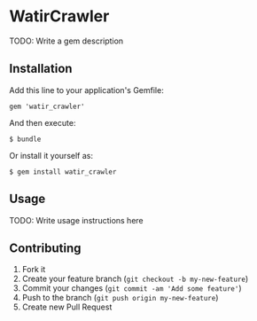 # WatirCrawler

TODO: Write a gem description

## Installation

Add this line to your application's Gemfile:

    gem 'watir_crawler'

And then execute:

    $ bundle

Or install it yourself as:

    $ gem install watir_crawler

## Usage

TODO: Write usage instructions here

## Contributing

1. Fork it
2. Create your feature branch (`git checkout -b my-new-feature`)
3. Commit your changes (`git commit -am 'Add some feature'`)
4. Push to the branch (`git push origin my-new-feature`)
5. Create new Pull Request
